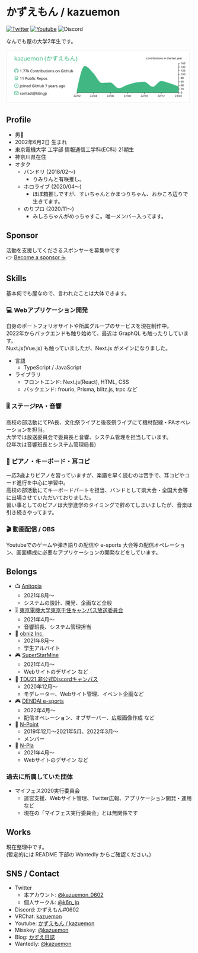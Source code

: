 # かずえもん / kazuemon

[![Twitter](https://img.shields.io/badge/TWITTER-@kazuemon__0602-1DA1F2.svg?logo=twitter&style=for-the-badge)](https://twitter.com/kazuemon_0602)
[![Youtube](https://img.shields.io/badge/Youtube-%E3%81%8B%E3%81%9A%E3%81%88%E3%82%82%E3%82%93%20/%20Kazuemon-FF0000.svg?logo=youtube&style=for-the-badge)](https://youtube.com/c/kazuemon)
![Discord](https://img.shields.io/badge/Discord-%E3%81%8B%E3%81%9A%E3%81%88%E3%82%82%E3%82%93%230602-7289DA.svg?logo=discord&style=for-the-badge)

なんでも屋の大学2年生です。

[![](https://raw.githubusercontent.com/kazuemon/kazuemon/master/profile-summary-card-output/vue/0-profile-details.svg)](https://github.com/vn7n24fzkq/github-profile-summary-cards)

## Profile

- 男👨
- 2002年6月2日 生まれ
- 東京電機大学 工学部 情報通信工学科(EC科) 21期生
- 神奈川県在住
- オタク
  - バンドリ (2018/02～)
    - りみりんと有咲推し。
  - ホロライブ (2020/04～)
    - ほぼ箱推しですが、すいちゃんとかまつりちゃん、おかころ辺りで生きてます。
  - のりプロ (2020/11～)
    - みしろちゃんがめっちゃすこ。唯一メンバー入ってます。

## Sponsor

活動を支援してくださるスポンサーを募集中です  
:point_right: [Become a sponsor :coffee:](https://github.com/sponsors/kazuemon)

## Skills

基本何でも屋なので、言われたことは大体できます。

### :computer: Webアプリケーション開発
自身のポートフォリオサイトや所属グループのサービスを現在制作中。  
2022年からバックエンドも触り始めて、最近は GraphQL も触ったりしています。  
Nuxt.js(Vue.js) も触っていましたが、Next.js がメインになりました。

- 言語
  - TypeScript / JavaScript
- ライブラリ
  - フロントエンド: Next.js(React), HTML, CSS
  - バックエンド: frourio, Prisma, blitz.js, trpc など

### :level_slider: ステージPA・音響
高校の部活動にてPA長、文化祭ライブと後夜祭ライブにて機材配線・PAオペレーションを担当。  
大学では放送委員会で委員長と音響、システム管理を担当しています。  
(2年次は音響班長とシステム管理局長)

### :musical_score: ピアノ・キーボード・耳コピ
一応3歳よりピアノを習っていますが、楽譜を早く読むのは苦手で、耳コピやコード進行を中心に学習中。  
高校の部活動にてキーボードパートを担当、バンドとして県大会・全国大会等に出場させていただいておりました。  
習い事としてのピアノは大学進学のタイミングで辞めてしまいましたが、音楽は引き続きやってます。

### :clapper: 動画配信 / OBS
Youtubeでのゲームや弾き語りの配信や e-sports 大会等の配信オペレーション、画面構成に必要なアプリケーションの開発などをしています。

## Belongs

- :tv: [Anitopia](https://twitter.com/anitopia_me)
  - 2021年8月～
  - システムの設計、開発、企画など全般
- :level_slider: [東京電機大学東京千住キャンパス放送委員会](https://tbc1010.com/)
  - 2021年4月～
  - 音響班長、システム管理担当
- :office: [obniz Inc.](https://obniz.com/)
  - 2021年8月～
  - 学生アルバイト
- :video_game: [SuperStarMine](https://superstarmine.com)
  - 2021年4月～
  - Webサイトのデザイン など
- :speech_balloon: [TDU21 非公式Discordキャンパス](https://tdu21-discord.org/)
  - 2020年12月～
  - モデレーター、Webサイト管理、イベント企画など
- :video_game: [DENDAI e-sports](https://twitter.com/DENDAI_esports)
  - 2022年4月～
  - 配信オペレーション、オブザーバー、広報画像作成 など
- :sushi: [N-Point](https://twitter.com/npjpnet)
  - 2019年12月～2021年5月、2022年3月～
  - メンバー
- :tada: [N-Pla](https://twitter.com/npla_jp)
  - 2021年4月～
  - Webサイトのデザイン など

### 過去に所属していた団体

- マイフェス2020実行委員会
  - 運営支援、Webサイト管理、Twitter広報、アプリケーション開発・運用 など
  - 現在の「マイフェス実行委員会」とは無関係です

## Works

現在整理中です。  
(暫定的には README 下部の Wantedly からご確認ください。)

## SNS / Contact

- Twitter
  - 本アカウント: [@kazuemon_0602](https://twitter.com/kazuemon_0602)
  - 個人サークル: [@k6n_jp](https://twitter.com/k6n_jp)
- Discord: かずえもん#0602
- VRChat: [kazuemon](https://vrchat.com/home/user/usr_be39f633-be50-4216-9e9d-349a280f3214)
- Youtube: [かずえもん / kazuemon](https://youtube.com/c/kazuemon)
- Misskey: [@kazuemon](https://misskey.io/@kazuemon)
- Blog: [かずえ日誌](https://kazuemon.hatenablog.jp)
- Wantedly: [@kazuemon](https://www.wantedly.com/id/kazuemon)
